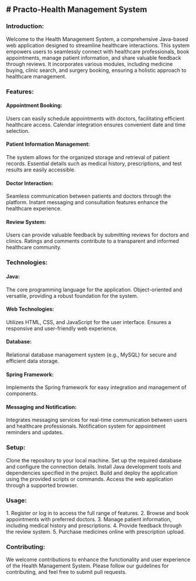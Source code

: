 <h2># Practo-Health Management System</h2>

<h3>Introduction:</h3>

Welcome to the Health Management System, a comprehensive Java-based web application designed to streamline healthcare interactions. This system empowers users to seamlessly connect with healthcare professionals, book appointments, manage patient information, and share valuable feedback through reviews. It incorporates various modules, including medicine buying, clinic search, and surgery booking, ensuring a holistic approach to healthcare management.

<h3>Features:</h3>

<h4>Appointment Booking:</h4>
Users can easily schedule appointments with doctors, facilitating efficient healthcare access.
Calendar integration ensures convenient date and time selection.

<h4>Patient Information Management:</h4>
The system allows for the organized storage and retrieval of patient records.
Essential details such as medical history, prescriptions, and test results are easily accessible.

<h4>Doctor Interaction:</h4>
Seamless communication between patients and doctors through the platform.
Instant messaging and consultation features enhance the healthcare experience.

<h4>Review System:</h4>
Users can provide valuable feedback by submitting reviews for doctors and clinics.
Ratings and comments contribute to a transparent and informed healthcare community.

<h3>Technologies:</h3>
<h4>Java:</h4>
The core programming language for the application.
Object-oriented and versatile, providing a robust foundation for the system.

<h4>Web Technologies:</h4>
Utilizes HTML, CSS, and JavaScript for the user interface.
Ensures a responsive and user-friendly web experience.

<h4>Database:</h4>
Relational database management system (e.g., MySQL) for secure and efficient data storage.

<h4>Spring Framework:</h4>
Implements the Spring framework for easy integration and management of components.

<h4>Messaging and Notification:</h4>
Integrates messaging services for real-time communication between users and healthcare professionals.
Notification system for appointment reminders and updates.

<h3>Setup:</h3>
Clone the repository to your local machine.
Set up the required database and configure the connection details.
Install Java development tools and dependencies specified in the project.
Build and deploy the application using the provided scripts or commands.
Access the web application through a supported browser.

<h3>Usage:</h3>
1. Register or log in to access the full range of features.
2. Browse and book appointments with preferred doctors.
3. Manage patient information, including medical history and prescriptions.
4. Provide feedback through the review system.
5. Purchase medicines online with prescription upload.

<h3>Contributing:</h3>
We welcome contributions to enhance the functionality and user experience of the Health Management System. Please follow our guidelines for contributing, and feel free to submit pull requests.
